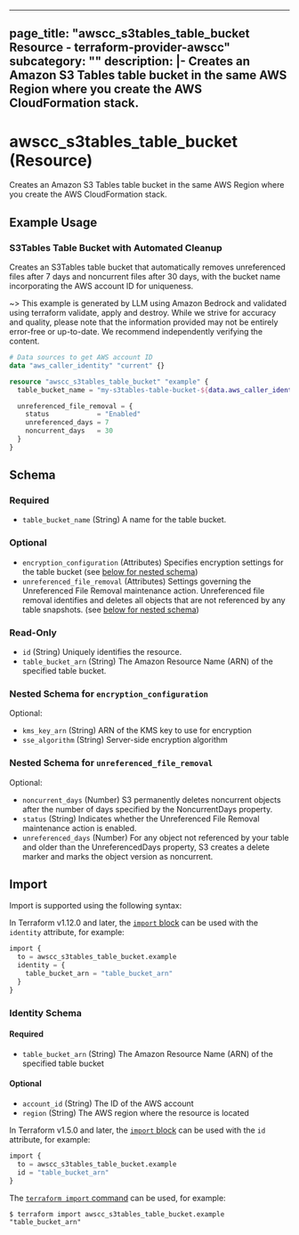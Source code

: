 
---
page_title: "awscc_s3tables_table_bucket Resource - terraform-provider-awscc"
subcategory: ""
description: |-
  Creates an Amazon S3 Tables table bucket in the same AWS Region where you create the AWS CloudFormation stack.
---

# awscc_s3tables_table_bucket (Resource)

Creates an Amazon S3 Tables table bucket in the same AWS Region where you create the AWS CloudFormation stack.

## Example Usage

### S3Tables Table Bucket with Automated Cleanup

Creates an S3Tables table bucket that automatically removes unreferenced files after 7 days and noncurrent files after 30 days, with the bucket name incorporating the AWS account ID for uniqueness.

~> This example is generated by LLM using Amazon Bedrock and validated using terraform validate, apply and destroy. While we strive for accuracy and quality, please note that the information provided may not be entirely error-free or up-to-date. We recommend independently verifying the content.

```terraform
# Data sources to get AWS account ID
data "aws_caller_identity" "current" {}

resource "awscc_s3tables_table_bucket" "example" {
  table_bucket_name = "my-s3tables-table-bucket-${data.aws_caller_identity.current.account_id}"

  unreferenced_file_removal = {
    status            = "Enabled"
    unreferenced_days = 7
    noncurrent_days   = 30
  }
}
```

<!-- schema generated by tfplugindocs -->
## Schema

### Required

- `table_bucket_name` (String) A name for the table bucket.

### Optional

- `encryption_configuration` (Attributes) Specifies encryption settings for the table bucket (see [below for nested schema](#nestedatt--encryption_configuration))
- `unreferenced_file_removal` (Attributes) Settings governing the Unreferenced File Removal maintenance action. Unreferenced file removal identifies and deletes all objects that are not referenced by any table snapshots. (see [below for nested schema](#nestedatt--unreferenced_file_removal))

### Read-Only

- `id` (String) Uniquely identifies the resource.
- `table_bucket_arn` (String) The Amazon Resource Name (ARN) of the specified table bucket.

<a id="nestedatt--encryption_configuration"></a>
### Nested Schema for `encryption_configuration`

Optional:

- `kms_key_arn` (String) ARN of the KMS key to use for encryption
- `sse_algorithm` (String) Server-side encryption algorithm


<a id="nestedatt--unreferenced_file_removal"></a>
### Nested Schema for `unreferenced_file_removal`

Optional:

- `noncurrent_days` (Number) S3 permanently deletes noncurrent objects after the number of days specified by the NoncurrentDays property.
- `status` (String) Indicates whether the Unreferenced File Removal maintenance action is enabled.
- `unreferenced_days` (Number) For any object not referenced by your table and older than the UnreferencedDays property, S3 creates a delete marker and marks the object version as noncurrent.

## Import

Import is supported using the following syntax:

In Terraform v1.12.0 and later, the [`import` block](https://developer.hashicorp.com/terraform/language/import) can be used with the `identity` attribute, for example:

```terraform
import {
  to = awscc_s3tables_table_bucket.example
  identity = {
    table_bucket_arn = "table_bucket_arn"
  }
}
```

<!-- schema generated by tfplugindocs -->
### Identity Schema

#### Required

- `table_bucket_arn` (String) The Amazon Resource Name (ARN) of the specified table bucket

#### Optional

- `account_id` (String) The ID of the AWS account
- `region` (String) The AWS region where the resource is located

In Terraform v1.5.0 and later, the [`import` block](https://developer.hashicorp.com/terraform/language/import) can be used with the `id` attribute, for example:

```terraform
import {
  to = awscc_s3tables_table_bucket.example
  id = "table_bucket_arn"
}
```

The [`terraform import` command](https://developer.hashicorp.com/terraform/cli/commands/import) can be used, for example:

```shell
$ terraform import awscc_s3tables_table_bucket.example "table_bucket_arn"
```
